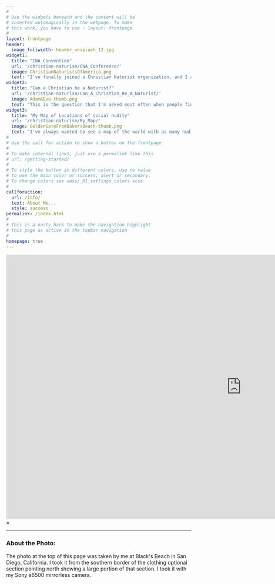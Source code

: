```yaml
---
#
# Use the widgets beneath and the content will be
# inserted automagically in the webpage. To make
# this work, you have to use › layout: frontpage
#
layout: frontpage
header:
  image_fullwidth: header_unsplash_12.jpg
widget1:
  title: "CNA Convention"
  url: '/christian-naturism/CNA_Conference/'
  image: ChristianNaturistsOfAmerica.png
  text: "I've finally joined a Christian Naturist organization, and I am attending a conference"
widget2:
  title: "Can a Christian be a Naturist?"
  url: '/christian-naturism/Can_A_Christian_Be_A_Naturist/'
  image: Adam&Eve-thumb.png
  text: "This is the question that I'm asked most often when people find out that I'm both a Christian and a Naturist.  Is Christianity opposed to nudity or nudism?  Come study the Bible with me and find out what it says about being naked"
widget3:
  title: "My Map of Locations of social nudity"
  url: '/christian-naturism/My_Map/'
  image: GoldenGateFromBakersBeach-thumb.png
  text: "I've always wanted to see a map of the world with as many nudist/naturist venues as I could"
#
# Use the call for action to show a button on the frontpage
#
# To make internal links, just use a permalink like this
# url: /getting-started/
#
# To style the button in different colors, use no value
# to use the main color or success, alert or secondary.
# To change colors see sass/_01_settings_colors.scss
#
callforaction:
  url: /info/
  text: About Me...
  style: success
permalink: /index.html
#
# This is a nasty hack to make the navigation highlight
# this page as active in the topbar navigation
#
homepage: true
---
```


<div id="videoModal" class="reveal-modal large" data-reveal="">
  <div class="flex-video widescreen vimeo" style="display: block;">
    <iframe width="1280" height="720" src="https://www.youtube.com/embed/3b5zCFSmVvU" frameborder="0" allowfullscreen></iframe>
  </div>
  <a class="close-reveal-modal">&#215;</a>
</div>

* * *

### About the Photo: 
The photo at the top of this page was taken by me at Black's Beach in San Diego, California.  I took it from the southern border of the clothing optional section pointing north showing a large portion of that section.  I took it with my Sony a6500 mirrorless camera. 